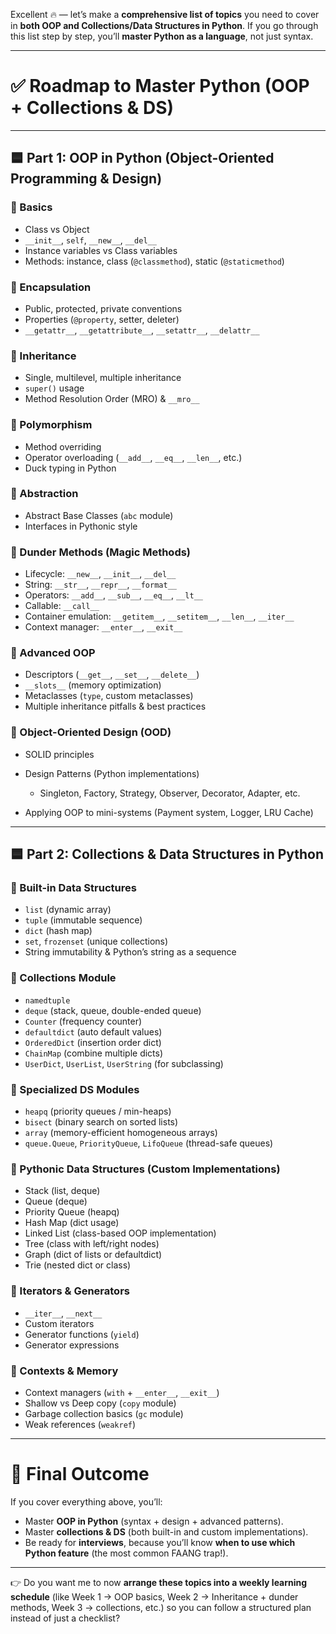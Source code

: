 Excellent 🔥 — let’s make a **comprehensive list of topics** you need to cover in **both OOP and Collections/Data Structures in Python**.
If you go through this list step by step, you’ll **master Python as a language**, not just syntax.

---

# ✅ Roadmap to Master Python (OOP + Collections & DS)

---

## 🟦 Part 1: **OOP in Python (Object-Oriented Programming & Design)**

### 🔸 Basics

* Class vs Object
* `__init__`, `self`, `__new__`, `__del__`
* Instance variables vs Class variables
* Methods: instance, class (`@classmethod`), static (`@staticmethod`)

### 🔸 Encapsulation

* Public, protected, private conventions
* Properties (`@property`, setter, deleter)
* `__getattr__`, `__getattribute__`, `__setattr__`, `__delattr__`

### 🔸 Inheritance

* Single, multilevel, multiple inheritance
* `super()` usage
* Method Resolution Order (MRO) & `__mro__`

### 🔸 Polymorphism

* Method overriding
* Operator overloading (`__add__`, `__eq__`, `__len__`, etc.)
* Duck typing in Python

### 🔸 Abstraction

* Abstract Base Classes (`abc` module)
* Interfaces in Pythonic style

### 🔸 Dunder Methods (Magic Methods)

* Lifecycle: `__new__`, `__init__`, `__del__`
* String: `__str__`, `__repr__`, `__format__`
* Operators: `__add__`, `__sub__`, `__eq__`, `__lt__`
* Callable: `__call__`
* Container emulation: `__getitem__`, `__setitem__`, `__len__`, `__iter__`
* Context manager: `__enter__`, `__exit__`

### 🔸 Advanced OOP

* Descriptors (`__get__`, `__set__`, `__delete__`)
* `__slots__` (memory optimization)
* Metaclasses (`type`, custom metaclasses)
* Multiple inheritance pitfalls & best practices

### 🔸 Object-Oriented Design (OOD)

* SOLID principles
* Design Patterns (Python implementations)

  * Singleton, Factory, Strategy, Observer, Decorator, Adapter, etc.
* Applying OOP to mini-systems (Payment system, Logger, LRU Cache)

---

## 🟦 Part 2: **Collections & Data Structures in Python**

### 🔸 Built-in Data Structures

* `list` (dynamic array)
* `tuple` (immutable sequence)
* `dict` (hash map)
* `set`, `frozenset` (unique collections)
* String immutability & Python’s string as a sequence

### 🔸 Collections Module

* `namedtuple`
* `deque` (stack, queue, double-ended queue)
* `Counter` (frequency counter)
* `defaultdict` (auto default values)
* `OrderedDict` (insertion order dict)
* `ChainMap` (combine multiple dicts)
* `UserDict`, `UserList`, `UserString` (for subclassing)

### 🔸 Specialized DS Modules

* `heapq` (priority queues / min-heaps)
* `bisect` (binary search on sorted lists)
* `array` (memory-efficient homogeneous arrays)
* `queue.Queue`, `PriorityQueue`, `LifoQueue` (thread-safe queues)

### 🔸 Pythonic Data Structures (Custom Implementations)

* Stack (list, deque)
* Queue (deque)
* Priority Queue (heapq)
* Hash Map (dict usage)
* Linked List (class-based OOP implementation)
* Tree (class with left/right nodes)
* Graph (dict of lists or defaultdict)
* Trie (nested dict or class)

### 🔸 Iterators & Generators

* `__iter__`, `__next__`
* Custom iterators
* Generator functions (`yield`)
* Generator expressions

### 🔸 Contexts & Memory

* Context managers (`with` + `__enter__`, `__exit__`)
* Shallow vs Deep copy (`copy` module)
* Garbage collection basics (`gc` module)
* Weak references (`weakref`)

---

# 🎯 Final Outcome

If you cover everything above, you’ll:

* Master **OOP in Python** (syntax + design + advanced patterns).
* Master **collections & DS** (both built-in and custom implementations).
* Be ready for **interviews**, because you’ll know **when to use which Python feature** (the most common FAANG trap!).

---

👉 Do you want me to now **arrange these topics into a weekly learning schedule** (like Week 1 → OOP basics, Week 2 → Inheritance + dunder methods, Week 3 → collections, etc.) so you can follow a structured plan instead of just a checklist?
